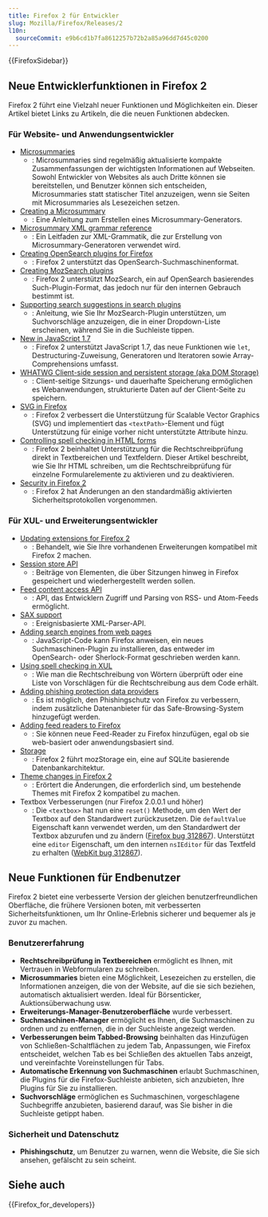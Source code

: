 ```yaml
---
title: Firefox 2 für Entwickler
slug: Mozilla/Firefox/Releases/2
l10n:
  sourceCommit: e9b6cd1b7fa8612257b72b2a85a96dd7d45c0200
---
```


{{FirefoxSidebar}}

## Neue Entwicklerfunktionen in Firefox 2

Firefox 2 führt eine Vielzahl neuer Funktionen und Möglichkeiten ein. Dieser Artikel bietet Links zu Artikeln, die die neuen Funktionen abdecken.

### Für Website- und Anwendungsentwickler

- [Microsummaries](https://wiki.mozilla.org/Microsummaries)
  - : Microsummaries sind regelmäßig aktualisierte kompakte Zusammenfassungen der wichtigsten Informationen auf Webseiten. Sowohl Entwickler von Websites als auch Dritte können sie bereitstellen, und Benutzer können sich entscheiden, Microsummaries statt statischer Titel anzuzeigen, wenn sie Seiten mit Microsummaries als Lesezeichen setzen.
- [Creating a Microsummary](/de/docs/Creating_a_Microsummary)
  - : Eine Anleitung zum Erstellen eines Microsummary-Generators.
- [Microsummary XML grammar reference](/de/docs/Microsummary_XML_grammar_reference)
  - : Ein Leitfaden zur XML-Grammatik, die zur Erstellung von Microsummary-Generatoren verwendet wird.
- [Creating OpenSearch plugins for Firefox](/de/docs/Web/XML/Guides/OpenSearch)
  - : Firefox 2 unterstützt das OpenSearch-Suchmaschinenformat.
- [Creating MozSearch plugins](/de/docs/Creating_MozSearch_plugins)
  - : Firefox 2 unterstützt MozSearch, ein auf OpenSearch basierendes Such-Plugin-Format, das jedoch nur für den internen Gebrauch bestimmt ist.
- [Supporting search suggestions in search plugins](/de/docs/Supporting_search_suggestions_in_search_plugins)
  - : Anleitung, wie Sie Ihr MozSearch-Plugin unterstützen, um Suchvorschläge anzuzeigen, die in einer Dropdown-Liste erscheinen, während Sie in die Suchleiste tippen.
- [New in JavaScript 1.7](/de/docs/New_in_JavaScript_1.7)
  - : Firefox 2 unterstützt JavaScript 1.7, das neue Funktionen wie `let`, Destructuring-Zuweisung, Generatoren und Iteratoren sowie Array-Comprehensions umfasst.
- [WHATWG Client-side session and persistent storage (aka DOM Storage)](/de/docs/Web/API/Web_Storage_API)
  - : Client-seitige Sitzungs- und dauerhafte Speicherung ermöglichen es Webanwendungen, strukturierte Daten auf der Client-Seite zu speichern.
- [SVG in Firefox](/de/docs/Web/SVG/SVG_1.1_Support_in_Firefox)
  - : Firefox 2 verbessert die Unterstützung für Scalable Vector Graphics (SVG) und implementiert das `<textPath>`-Element und fügt Unterstützung für einige vorher nicht unterstützte Attribute hinzu.
- [Controlling spell checking in HTML forms](/de/docs/Web/HTML/Reference/Global_attributes/spellcheck)
  - : Firefox 2 beinhaltet Unterstützung für die Rechtschreibprüfung direkt in Textbereichen und Textfeldern. Dieser Artikel beschreibt, wie Sie Ihr HTML schreiben, um die Rechtschreibprüfung für einzelne Formularelemente zu aktivieren und zu deaktivieren.
- [Security in Firefox 2](/de/docs/Mozilla/Firefox/Releases/2/Security_changes)
  - : Firefox 2 hat Änderungen an den standardmäßig aktivierten Sicherheitsprotokollen vorgenommen.

### Für XUL- und Erweiterungsentwickler

- [Updating extensions for Firefox 2](/de/docs/Mozilla/Firefox/Releases/2/Updating_extensions)
  - : Behandelt, wie Sie Ihre vorhandenen Erweiterungen kompatibel mit Firefox 2 machen.
- [Session store API](/de/docs/Session_store_API)
  - : Beiträge von Elementen, die über Sitzungen hinweg in Firefox gespeichert und wiederhergestellt werden sollen.
- [Feed content access API](/de/docs/Feed_content_access_API)
  - : API, das Entwicklern Zugriff und Parsing von RSS- und Atom-Feeds ermöglicht.
- [SAX support](/de/docs/SAX)
  - : Ereignisbasierte XML-Parser-API.
- [Adding search engines from web pages](/de/docs/Web/XML/Guides/OpenSearch)
  - : JavaScript-Code kann Firefox anweisen, ein neues Suchmaschinen-Plugin zu installieren, das entweder im OpenSearch- oder Sherlock-Format geschrieben werden kann.
- [Using spell checking in XUL](/de/docs/Using_spell_checking_in_XUL)
  - : Wie man die Rechtschreibung von Wörtern überprüft oder eine Liste von Vorschlägen für die Rechtschreibung aus dem Code erhält.
- [Adding phishing protection data providers](/de/docs/Adding_phishing_protection_data_providers)
  - : Es ist möglich, den Phishingschutz von Firefox zu verbessern, indem zusätzliche Datenanbieter für das Safe-Browsing-System hinzugefügt werden.
- [Adding feed readers to Firefox](/de/docs/Mozilla/Firefox/Releases/2/Adding_feed_readers_to_Firefox)
  - : Sie können neue Feed-Reader zu Firefox hinzufügen, egal ob sie web-basiert oder anwendungsbasiert sind.
- [Storage](/de/docs/Storage)
  - : Firefox 2 führt mozStorage ein, eine auf SQLite basierende Datenbankarchitektur.
- [Theme changes in Firefox 2](/de/docs/Theme_changes_in_Firefox_2)
  - : Erörtert die Änderungen, die erforderlich sind, um bestehende Themes mit Firefox 2 kompatibel zu machen.
- Textbox Verbesserungen (nur Firefox 2.0.0.1 und höher)
  - : Die `<textbox>` hat nun eine `reset()` Methode, um den Wert der Textbox auf den Standardwert zurückzusetzen. Die `defaultValue` Eigenschaft kann verwendet werden, um den Standardwert der Textbox abzurufen und zu ändern ([Firefox bug 312867](https://bugzil.la/312867)). Unterstützt eine `editor` Eigenschaft, um den internen `nsIEditor` für das Textfeld zu erhalten ([WebKit bug 312867](https://bugzil.la/312867)).

## Neue Funktionen für Endbenutzer

Firefox 2 bietet eine verbesserte Version der gleichen benutzerfreundlichen Oberfläche, die frühere Versionen boten, mit verbesserten Sicherheitsfunktionen, um Ihr Online-Erlebnis sicherer und bequemer als je zuvor zu machen.

### Benutzererfahrung

- **Rechtschreibprüfung in Textbereichen** ermöglicht es Ihnen, mit Vertrauen in Webformularen zu schreiben.
- **Microsummaries** bieten eine Möglichkeit, Lesezeichen zu erstellen, die Informationen anzeigen, die von der Website, auf die sie sich beziehen, automatisch aktualisiert werden. Ideal für Börsenticker, Auktionsüberwachung usw.
- **Erweiterungs-Manager-Benutzeroberfläche** wurde verbessert.
- **Suchmaschinen-Manager** ermöglicht es Ihnen, die Suchmaschinen zu ordnen und zu entfernen, die in der Suchleiste angezeigt werden.
- **Verbesserungen beim Tabbed-Browsing** beinhalten das Hinzufügen von Schließen-Schaltflächen zu jedem Tab, Anpassungen, wie Firefox entscheidet, welchen Tab es bei Schließen des aktuellen Tabs anzeigt, und vereinfachte Voreinstellungen für Tabs.
- **Automatische Erkennung von Suchmaschinen** erlaubt Suchmaschinen, die Plugins für die Firefox-Suchleiste anbieten, sich anzubieten, Ihre Plugins für Sie zu installieren.
- **Suchvorschläge** ermöglichen es Suchmaschinen, vorgeschlagene Suchbegriffe anzubieten, basierend darauf, was Sie bisher in die Suchleiste getippt haben.

### Sicherheit und Datenschutz

- **Phishingschutz**, um Benutzer zu warnen, wenn die Website, die Sie sich ansehen, gefälscht zu sein scheint.

## Siehe auch

{{Firefox_for_developers}}

